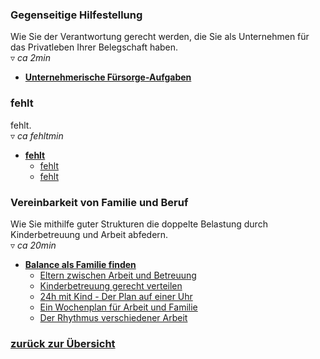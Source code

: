 ### Gegenseitige Hilfestellung
Wie Sie der Verantwortung gerecht werden, die Sie als Unternehmen für das Privatleben Ihrer Belegschaft haben.  
▿ *ca 2min*

- [**Unternehmerische Fürsorge-Aufgaben**](#fuersorge-aufgaben-20200729)

### fehlt
fehlt.  
▿ *ca fehltmin*

- [**fehlt**](#fehlt-20200729)
    - [fehlt](#fehlt-fehlt-20200729)
    - [fehlt](#fehlt-fehlt-20200729)

### Vereinbarkeit von Familie und Beruf
Wie Sie mithilfe guter Strukturen die doppelte Belastung durch Kinderbetreuung und Arbeit abfedern.  
▿ *ca 20min*

- [**Balance als Familie finden**](#balance-familie-20200729)
    - [Eltern zwischen Arbeit und Betreuung](#balance-familie-eltern-20200729)
    - [Kinderbetreuung gerecht verteilen](#balance-familie-kinderbetreuung-20200729)
    - [24h mit Kind - Der Plan auf einer Uhr](#balance-familie-24h-kind-20200729)
    - [Ein Wochenplan für Arbeit und Familie](#balance-familie-wochenplan-20200729)
    - [Der Rhythmus verschiedener Arbeit](#balance-familie-rhythmus-20200729)

### [zurück zur Übersicht](/)
